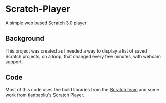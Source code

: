 # Scratch-Player
A simple web based Scratch 3.0 player

## Background
This project was created as I needed a way to display a list of saved Scratch projects, on a loop, that changed every few minutes, with webcam support.

## Code
Most of this code uses the build libraries from the [Scratch team](https://github.com/LLK) and some work from [tianbaoliu's Scratch Player](https://github.com/tianbaoliu/scratch_player).
